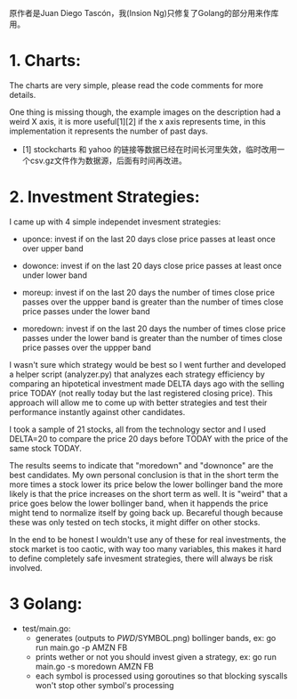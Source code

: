 原作者是Juan Diego Tascón，我(Insion Ng)只修复了Golang的部分用来作库用。


# 1. Charts:

The charts are very simple, please read the code comments for more details.

One thing is missing though, the example images on the description had a
weird X axis, it is more useful[1][2]  if the x axis represents
time, in this implementation it represents the number of past days.

* [1] stockcharts 和 yahoo 的链接等数据已经在时间长河里失效，临时改用一个csv.gz文件作为数据源，后面有时间再改进。

# 2. Investment Strategies:

I came up with 4 simple independet invesment strategies:

* uponce: invest if on the last 20 days close price passes at least once over upper band

* dowonce: invest if on the last 20 days close price passes at least once under lower band

* moreup: invest if on the last 20 days the number of times close price passes
over the uppper band is greater than the number of times close price passes
under the lower band
    
* moredown: invest if on the last 20 days the number of times close price passes
under the lower band is greater than the number of times close price passes
over the uppper band

I wasn't sure which strategy would be best so I went further and
developed a helper script (analyzer.py) that analyzes each strategy
efficiency by comparing an hipotetical investment made DELTA days
ago with the selling price TODAY (not really today but the last
registered closing price). This approach will allow me to come up
with better strategies and test their performance instantly against
other candidates.

I took a sample of 21 stocks, all from the technology sector and I used
DELTA=20 to compare the price 20 days before TODAY with the price of
the same stock TODAY.

The results seems to indicate that "moredown" and "downonce" are the best
candidates. My own personal conclusion is that in the short term the more
times a stock lower its price below the lower bollinger band the more
likely is that the price increases on the short term as well. It is "weird"
that a price goes below the lower bollinger band, when it happends the price
might tend to normalize itself by going back up. Becareful though because
these was only tested on tech stocks, it might differ on other stocks.

In the end to be honest I wouldn't use any of these for real investments,
the stock market is too caotic, with way too many variables, this makes
it hard to define completely safe invesment strategies, there will always
be risk involved.


# 3 Golang:

* test/main.go: 
    * generates (outputs to $PWD/$SYMBOL.png) bollinger bands, ex: go run main.go -p AMZN FB
    * prints wether or not you should invest given a strategy, ex: go run main.go -s moredown AMZN FB
    * each symbol is processed using goroutines so that blocking syscalls won't stop other symbol's processing
    